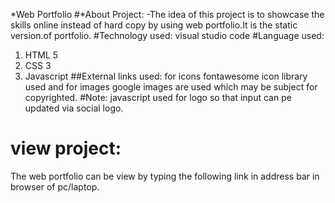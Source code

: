 *Web Portfolio
#*About Project:
 -The idea of this project is to showcase the skills  online instead of hard copy by using web portfolio.It is the static version.of portfolio.
 #Technology used:
  visual studio code 
  #Language used:
  1. HTML 5
  2. CSS 3
  3. Javascript
  ##External links used:
  for icons fontawesome icon library used and for images google images are used which may be subject for copyrighted.
  #Note:
  javascript used for logo so that input can pe updated via social logo.
# view project:
The web portfolio can be view by typing the following link in address bar in browser of pc/laptop.